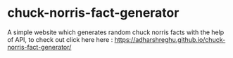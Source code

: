 # chuck-norris-fact-generator
A simple website which generates random chuck norris facts with the help of API,
 to check out click here here : https://adharshreghu.github.io/chuck-norris-fact-generator/
